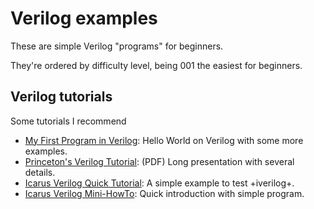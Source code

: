 # Verilog examples

These are simple Verilog "programs" for beginners.

They're ordered by difficulty level, being 001 the easiest for beginners.


## Verilog tutorials

Some tutorials I recommend

* [My First Program in Verilog][0]: Hello World on Verilog with some more examples.
* [Princeton's Verilog Tutorial][1]: (PDF) Long presentation with several details.
* [Icarus Verilog Quick Tutorial][2]: A simple example to test +iverilog+.
* [Icarus Verilog Mini-HowTo][3]: Quick introduction with simple program.
 
[0]: http://www.asic-world.com/verilog/first1.html#Hello_World_Program
[1]: http://parallel.princeton.edu/classes/ele475/spring_2012/lib/exe/fetch.php?media=verilog.pdf
[2]: http://www.swarthmore.edu/NatSci/mzucker1/e15/iverilog-instructions.html
[3]: http://www.rowetel.com/blog/?p=13
